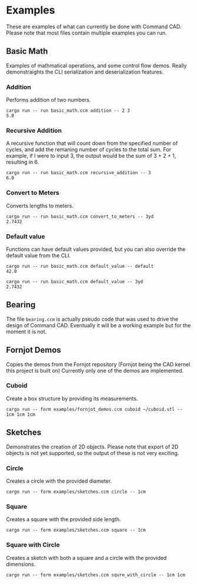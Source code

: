 # Examples

These are examples of what can currently be done with Command CAD.
Please note that most files contain multiple examples you can run.

## Basic Math

Examples of mathmatical operations, and some control flow demos. Really demonstraights the CLI serialization and deserialization features.

### Addition

Performs addition of two numbers.

```
cargo run -- run basic_math.ccm addition -- 2 3
5.0
```

### Recursive Addition

A recursive function that will count down from the specified number of cycles, and add the remaning number of cycles to the total sum.
For example, if I were to input 3, the output would be the sum of 3 + 2 + 1, resulting in 6.

```
cargo run -- run basic_math.ccm recursive_addition -- 3
6.0
```

### Convert to Meters

Converts lengths to meters.

```
cargo run -- run basic_math.ccm convert_to_meters -- 3yd
2.7432
```

### Default value

Functions can have default values provided, but you can also override the default value from the CLI.

```
cargo run -- run basic_math.ccm default_value -- default
42.0
```

```
cargo run -- run basic_math.ccm default_value -- 3yd
2.7432
```

## Bearing

The file `bearing.ccm` is actually pseudo code that was used to drive the design of Command CAD. Eventually it will be a working example but for the moment it is not.

## Fornjot Demos

Copies the demos from the Fornjot repository (Fornjot being the CAD kernel this project is built on)
Currently only one of the demos are implemented.

### Cuboid

Create a box structure by providing its measurements.
```
cargo run -- form examples/fornjot_demos.ccm cuboid ~/cuboid.stl -- 1cm 1cm 1cm
```

## Sketches

Demonstrates the creation of 2D objects.
Please note that export of 2D objects is not yet supported, so the output of these is not very exciting.

### Circle

Creates a circle with the provided diameter.

```
cargo run -- form examples/sketches.ccm circle -- 1cm
```

### Square

Creates a square with the provided side length.

```
cargo run -- form examples/sketches.ccm square -- 1cm
```

### Square with Circle

Creates a sketch with both a square and a circle with the provided dimensions.

```
cargo run -- form examples/sketches.ccm squre_with_circle -- 1cm 1cm
```
